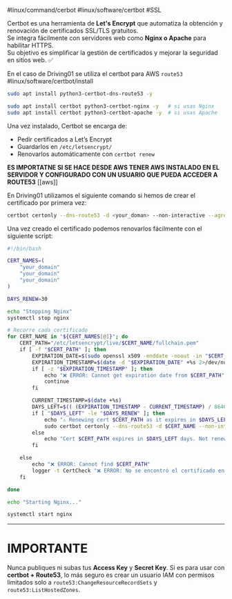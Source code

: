 #linux/command/cerbot #linux/software/certbot #SSL 

Certbot es una herramienta de **Let's Encrypt** que automatiza la obtención y renovación de certificados SSL/TLS gratuitos.  
Se integra fácilmente con servidores web como **Nginx o Apache** para habilitar HTTPS.  
Su objetivo es simplificar la gestión de certificados y mejorar la seguridad en sitios web. ✅

En el caso de Driving01 se utiliza el certbot para AWS `route53` #linux/software/certbot/install  

```bash
sudo apt install python3-certbot-dns-route53 -y

sudo apt install certbot python3-certbot-nginx -y   # si usas Nginx
sudo apt install certbot python3-certbot-apache -y  # si usas Apache
```

Una vez instalado, Certbot se encarga de:
- Pedir certificados a Let’s Encrypt
- Guardarlos en `/etc/letsencrypt/`
- Renovarlos automáticamente con `certbot renew`

**ES IMPORTATNE SI SE HACE DESDE AWS TENER AWS INSTALADO EN EL SERVIDOR Y CONFIGURADO CON UN USUARIO QUE PUEDA ACCEDER A ROUTE53** [[aws]]

En Driving01 utilizamos el siguiente comando si hemos de crear el certificado por primera vez:

```bash
certbot certonly --dns-route53 -d <your_doman> --non-interactive --agree-tos
```

Una vez creado el certificado podemos renovarlos fácilmente con el siguiente script:
```bash
#!/bin/bash

CERT_NAMES=(
    "your_domain"
    "your_domain"
    "your_domain"
)

DAYS_RENEW=30

echo "Stopping Nginx"
systemctl stop nginx

# Recorre cada certificado
for CERT_NAME in "${CERT_NAMES[@]}"; do
    CERT_PATH="/etc/letsencrypt/live/$CERT_NAME/fullchain.pem"
    if [ -f "$CERT_PATH" ]; then
        EXPIRATION_DATE=$(sudo openssl x509 -enddate -noout -in "$CERT_PATH" | awk -F'=' '{print $2}')
        EXPIRATION_TIMESTAMP=$(date -d "$EXPIRATION_DATE" +%s 2>/dev/null)
        if [ -z "$EXPIRATION_TIMESTAMP" ]; then
            echo "❌ ERROR: Cannot get expiration date from $CERT_PATH"
            continue
        fi

        CURRENT_TIMESTAMP=$(date +%s)
        DAYS_LEFT=$(( (EXPIRATION_TIMESTAMP - CURRENT_TIMESTAMP) / 86400 ))
        if [ "$DAYS_LEFT" -le "$DAYS_RENEW" ]; then
            echo "⚠️ Renewing cert $CERT_PATH as it expires in $DAYS_LEFT days."
            sudo certbot certonly --dns-route53 -d $CERT_NAME --non-interactive --agree-tos
        else
            echo "Cert $CERT_PATH expires in $DAYS_LEFT days. Not renewing atm"
        fi

    else
        echo "❌ ERROR: Cannot find $CERT_PATH"
        logger -t CertCheck "❌ ERROR: No se encontró el certificado en $CERT_PATH"
    fi

done

echo "Starting Nginx..."

systemctl start nginx
```

---

# IMPORTANTE
Nunca publiques ni subas tus **Access Key** y **Secret Key**. Si es para usar con **certbot + Route53**, lo más seguro es crear un usuario IAM con permisos limitados solo a `route53:ChangeResourceRecordSets` y `route53:ListHostedZones`.